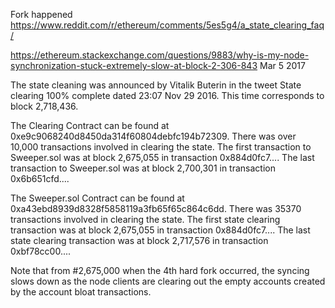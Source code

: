 Fork happened
https://www.reddit.com/r/ethereum/comments/5es5g4/a_state_clearing_faq/
 
https://ethereum.stackexchange.com/questions/9883/why-is-my-node-synchronization-stuck-extremely-slow-at-block-2-306-843
Mar 5 2017


The state cleaning was announced by Vitalik Buterin in the tweet State clearing 100% complete dated 23:07 Nov 29 2016. This time corresponds to block 2,718,436.

The Clearing Contract can be found at 0xe9c9068240d8450da314f60804debfc194b72309. There was over 10,000 transactions involved in clearing the state. The first transaction to Sweeper.sol was at block 2,675,055 in transaction 0x884d0fc7.... The last transaction to Sweeper.sol was at block 2,700,301 in transaction 0x6b651cfd....

The Sweeper.sol Contract can be found at 0xa43ebd8939d8328f5858119a3fb65f65c864c6dd. There was 35370 transactions involved in clearing the state. The first state clearing transaction was at block 2,675,055 in transaction 0x884d0fc7.... The last state clearing transaction was at block 2,717,576 in transaction 0xbf78cc00....

Note that from #2,675,000 when the 4th hard fork occurred, the syncing slows down as the node clients are clearing out the empty accounts created by the account bloat transactions. 
